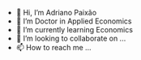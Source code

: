 - 👋 Hi, I’m Adriano Paixão
- 👀 I’m Doctor in Applied Economics
- 🌱 I’m currently learning Economics
- 💞️ I’m looking to collaborate on ...
- 📫 How to reach me ...

<!---
anpaixao/anpaixao is a ✨ special ✨ repository because its `README.md` (this file) appears on your GitHub profile.
You can click the Preview link to take a look at your changes.
--->
